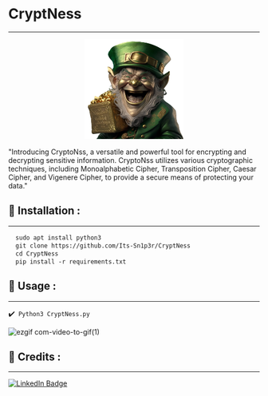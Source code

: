 # CryptNess
---
<p align="center">
<img src="logo.png" alt="center" style="width:200px; height:200px"/>
</p>
"Introducing CryptoNss, a versatile and powerful tool for encrypting and decrypting sensitive information. CryptoNss utilizes various cryptographic techniques, including Monoalphabetic Cipher, Transposition Cipher, Caesar Cipher, and Vigenere Cipher, to provide a secure means of protecting your data."

## :pushpin: Installation :
---

``` 
  sudo apt install python3
  git clone https://github.com/Its-Sn1p3r/CryptNess
  cd CryptNess
  pip install -r requirements.txt
```
## :pushpin: Usage :
---
✔️`` Python3 CryptNess.py``

![ezgif com-video-to-gif(1)](https://user-images.githubusercontent.com/111459230/236076463-5be9b25b-7bbf-4323-b7bc-4f6be611b93f.gif)
## 📜 Credits :
---


[![LinkedIn Badge](https://img.shields.io/badge/LinkedIn-0077B5?style=for-the-badge&logo=linkedin&logoColor=white)](https://www.linkedin.com/in/elmehdi-chbani/)

